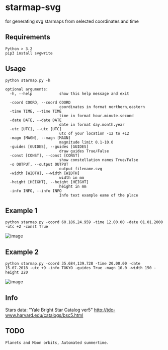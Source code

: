 # starmap-svg
for generating svg starmaps from selected coordinates and time 

## Requirements 
	Python > 3.2 
	pip3 install svgwrite

## Usage
	python starmap.py -h

	optional arguments:
	  -h, --help            show this help message and exit

	  -coord COORD, --coord COORD
	                        coordinates in format northern,eastern
	  -time TIME, --time TIME
	                        time in format hour.minute.second
	  -date DATE, --date DATE
	                        date in format day.month.year
	  -utc [UTC], --utc [UTC]
	                        utc of your location -12 to +12
	  -magn [MAGN], --magn [MAGN]
	                        magnitude limit 0.1-10.0
	  -guides [GUIDES], --guides [GUIDES]
	                        draw guides True/False
	  -const [CONST], --const [CONST]
	                        show constellation names True/False
	  -o OUTPUT, --output OUTPUT
	                        output filename.svg
	  -width [WIDTH], --width [WIDTH]
	                        width in mm
	  -height [HEIGHT], --height [HEIGHT]
	                        height in mm
	  -info INFO, --info INFO
	                        Info text example eame of the place


## Example 1
	python starmap.py -coord 60.186,24.959 -time 12.00.00 -date 01.01.2000 -utc +2 -const True

![image](https://github.com/skeletor-git/starmap-svg/blob/master/example/starmap.png)

## Example 2
	python starmap.py -coord 35.684,139.728 -time 20.00.00 -date 15.07.2018 -utc +9 -info TOKYO -guides True -magn 10.0 -width 150 -height 220

![image](https://github.com/skeletor-git/starmap-svg/blob/master/example/starmap2.png)


## Info

Stars data: "Yale Bright Star Catalog ver5"
http://tdc-www.harvard.edu/catalogs/bsc5.html

## TODO
	Planets and Moon orbits, Automated summertime.